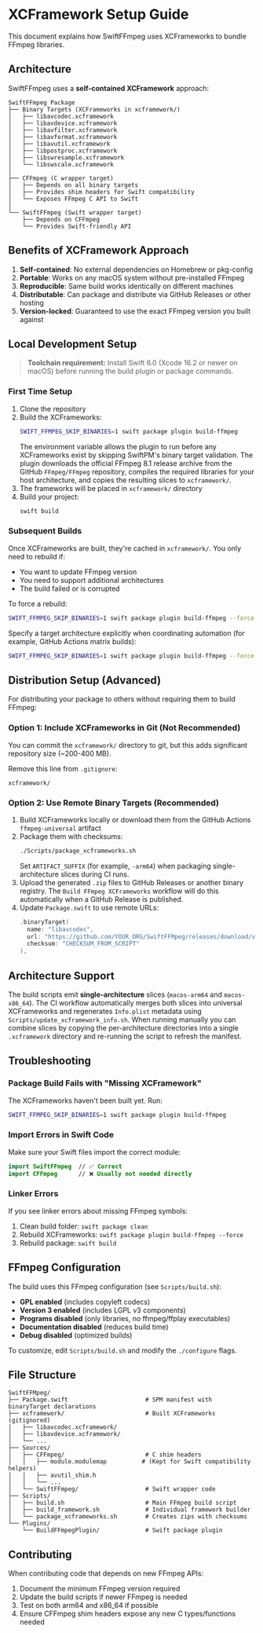 # XCFramework Setup Guide

This document explains how SwiftFFmpeg uses XCFrameworks to bundle FFmpeg libraries.

## Architecture

SwiftFFmpeg uses a **self-contained XCFramework** approach:

```
SwiftFFmpeg Package
├── Binary Targets (XCFrameworks in xcframework/)
│   ├── libavcodec.xcframework
│   ├── libavdevice.xcframework
│   ├── libavfilter.xcframework
│   ├── libavformat.xcframework
│   ├── libavutil.xcframework
│   ├── libpostproc.xcframework
│   ├── libswresample.xcframework
│   └── libswscale.xcframework
│
├── CFFmpeg (C wrapper target)
│   ├── Depends on all binary targets
│   ├── Provides shim headers for Swift compatibility
│   └── Exposes FFmpeg C API to Swift
│
└── SwiftFFmpeg (Swift wrapper target)
    ├── Depends on CFFmpeg
    └── Provides Swift-friendly API
```

## Benefits of XCFramework Approach

1. **Self-contained**: No external dependencies on Homebrew or pkg-config
2. **Portable**: Works on any macOS system without pre-installed FFmpeg
3. **Reproducible**: Same build works identically on different machines
4. **Distributable**: Can package and distribute via GitHub Releases or other hosting
5. **Version-locked**: Guaranteed to use the exact FFmpeg version you built against

## Local Development Setup

> **Toolchain requirement:** Install Swift 6.0 (Xcode 16.2 or newer on macOS) before running the build plugin or package commands.

### First Time Setup

1. Clone the repository
2. Build the XCFrameworks:
   ```bash
   SWIFT_FFMPEG_SKIP_BINARIES=1 swift package plugin build-ffmpeg
   ```
   The environment variable allows the plugin to run before any XCFrameworks exist by skipping SwiftPM's binary target validation. The plugin downloads the official FFmpeg 8.1 release archive from the GitHub `FFmpeg/FFmpeg` repository, compiles the required libraries for your host architecture, and copies the resulting slices to `xcframework/`.
3. The frameworks will be placed in `xcframework/` directory
4. Build your project:
   ```bash
   swift build
   ```

### Subsequent Builds

Once XCFrameworks are built, they're cached in `xcframework/`. You only need to rebuild if:
- You want to update FFmpeg version
- You need to support additional architectures
- The build failed or is corrupted

To force a rebuild:
```bash
SWIFT_FFMPEG_SKIP_BINARIES=1 swift package plugin build-ffmpeg --force
```

Specify a target architecture explicitly when coordinating automation (for example, GitHub Actions matrix builds):

```bash
SWIFT_FFMPEG_SKIP_BINARIES=1 swift package plugin build-ffmpeg --force --arch arm64
```

## Distribution Setup (Advanced)

For distributing your package to others without requiring them to build FFmpeg:

### Option 1: Include XCFrameworks in Git (Not Recommended)

You can commit the `xcframework/` directory to git, but this adds significant repository size (~200-400 MB).

Remove this line from `.gitignore`:
```
xcframework/
```

### Option 2: Use Remote Binary Targets (Recommended)

1. Build XCFrameworks locally or download them from the GitHub Actions `ffmpeg-universal` artifact
2. Package them with checksums:
   ```bash
   ./Scripts/package_xcframeworks.sh
   ```
   Set `ARTIFACT_SUFFIX` (for example, `-arm64`) when packaging single-architecture slices during CI runs.
3. Upload the generated `.zip` files to GitHub Releases or another binary registry. The `Build FFmpeg XCFrameworks` workflow will do this automatically when a GitHub Release is published.
4. Update `Package.swift` to use remote URLs:
   ```swift
   .binaryTarget(
     name: "libavcodec",
     url: "https://github.com/YOUR_ORG/SwiftFFMpeg/releases/download/v1.0.0/libavcodec.xcframework.zip",
     checksum: "CHECKSUM_FROM_SCRIPT"
   ),
   ```

## Architecture Support

The build scripts emit **single-architecture** slices (`macos-arm64` and `macos-x86_64`). The CI workflow automatically merges both slices into universal XCFrameworks and regenerates `Info.plist` metadata using `Scripts/update_xcframework_info.sh`. When running manually you can combine slices by copying the per-architecture directories into a single `.xcframework` directory and re-running the script to refresh the manifest.

## Troubleshooting

### Package Build Fails with "Missing XCFramework"

The XCFrameworks haven't been built yet. Run:
```bash
SWIFT_FFMPEG_SKIP_BINARIES=1 swift package plugin build-ffmpeg
```

### Import Errors in Swift Code

Make sure your Swift files import the correct module:
```swift
import SwiftFFmpeg  // ✅ Correct
import CFFmpeg      // ❌ Usually not needed directly
```

### Linker Errors

If you see linker errors about missing FFmpeg symbols:
1. Clean build folder: `swift package clean`
2. Rebuild XCFrameworks: `swift package plugin build-ffmpeg --force`
3. Rebuild package: `swift build`

## FFmpeg Configuration

The build uses this FFmpeg configuration (see `Scripts/build.sh`):
- **GPL enabled** (includes copyleft codecs)
- **Version 3 enabled** (includes LGPL v3 components)
- **Programs disabled** (only libraries, no ffmpeg/ffplay executables)
- **Documentation disabled** (reduces build time)
- **Debug disabled** (optimized builds)

To customize, edit `Scripts/build.sh` and modify the `./configure` flags.

## File Structure

```
SwiftFFMpeg/
├── Package.swift                      # SPM manifest with binaryTarget declarations
├── xcframework/                       # Built XCFrameworks (gitignored)
│   ├── libavcodec.xcframework/
│   ├── libavdevice.xcframework/
│   └── ...
├── Sources/
│   ├── CFFmpeg/                       # C shim headers
│   │   ├── module.modulemap          # (Kept for Swift compatibility helpers)
│   │   ├── avutil_shim.h
│   │   └── ...
│   └── SwiftFFmpeg/                   # Swift wrapper code
├── Scripts/
│   ├── build.sh                       # Main FFmpeg build script
│   ├── build_framework.sh             # Individual framework builder
│   └── package_xcframeworks.sh        # Creates zips with checksums
└── Plugins/
    └── BuildFFmpegPlugin/             # Swift package plugin
```

## Contributing

When contributing code that depends on new FFmpeg APIs:
1. Document the minimum FFmpeg version required
2. Update the build scripts if newer FFmpeg is needed
3. Test on both arm64 and x86_64 if possible
4. Ensure CFFmpeg shim headers expose any new C types/functions needed
